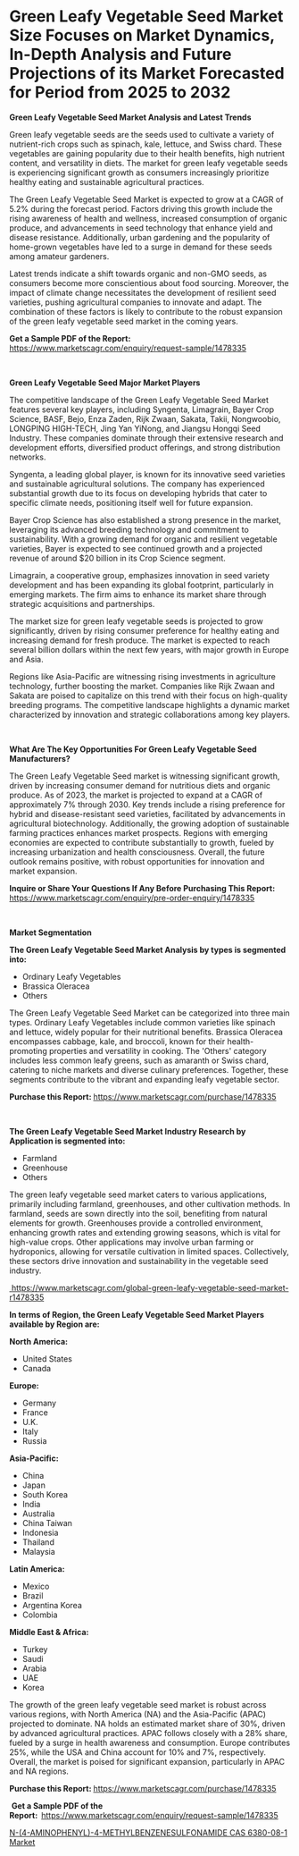 <p><h1>Green Leafy Vegetable Seed Market Size Focuses on Market Dynamics, In-Depth Analysis and Future Projections of its Market Forecasted for Period from 2025 to 2032</h1></p><p><strong>Green Leafy Vegetable Seed Market Analysis and Latest Trends</strong></p>
<p><p>Green leafy vegetable seeds are the seeds used to cultivate a variety of nutrient-rich crops such as spinach, kale, lettuce, and Swiss chard. These vegetables are gaining popularity due to their health benefits, high nutrient content, and versatility in diets. The market for green leafy vegetable seeds is experiencing significant growth as consumers increasingly prioritize healthy eating and sustainable agricultural practices.</p><p>The Green Leafy Vegetable Seed Market is expected to grow at a CAGR of 5.2% during the forecast period. Factors driving this growth include the rising awareness of health and wellness, increased consumption of organic produce, and advancements in seed technology that enhance yield and disease resistance. Additionally, urban gardening and the popularity of home-grown vegetables have led to a surge in demand for these seeds among amateur gardeners.</p><p>Latest trends indicate a shift towards organic and non-GMO seeds, as consumers become more conscientious about food sourcing. Moreover, the impact of climate change necessitates the development of resilient seed varieties, pushing agricultural companies to innovate and adapt. The combination of these factors is likely to contribute to the robust expansion of the green leafy vegetable seed market in the coming years.</p></p>
<p><strong>Get a Sample PDF of the Report:&nbsp;</strong> <a href="https://www.marketscagr.com/enquiry/request-sample/1478335?utm_campaign=2822&utm_medium=2&utm_source=Github&utm_content=ia&utm_term=23032025&utm_id=green-leafy-vegetable-seed">https://www.marketscagr.com/enquiry/request-sample/1478335</a></p>
<p>&nbsp;</p>
<p><strong>Green Leafy Vegetable Seed Major Market Players</strong></p>
<p><p>The competitive landscape of the Green Leafy Vegetable Seed Market features several key players, including Syngenta, Limagrain, Bayer Crop Science, BASF, Bejo, Enza Zaden, Rijk Zwaan, Sakata, Takii, Nongwoobio, LONGPING HIGH-TECH, Jing Yan YiNong, and Jiangsu Hongqi Seed Industry. These companies dominate through their extensive research and development efforts, diversified product offerings, and strong distribution networks.</p><p>Syngenta, a leading global player, is known for its innovative seed varieties and sustainable agricultural solutions. The company has experienced substantial growth due to its focus on developing hybrids that cater to specific climate needs, positioning itself well for future expansion.</p><p>Bayer Crop Science has also established a strong presence in the market, leveraging its advanced breeding technology and commitment to sustainability. With a growing demand for organic and resilient vegetable varieties, Bayer is expected to see continued growth and a projected revenue of around $20 billion in its Crop Science segment.</p><p>Limagrain, a cooperative group, emphasizes innovation in seed variety development and has been expanding its global footprint, particularly in emerging markets. The firm aims to enhance its market share through strategic acquisitions and partnerships.</p><p>The market size for green leafy vegetable seeds is projected to grow significantly, driven by rising consumer preference for healthy eating and increasing demand for fresh produce. The market is expected to reach several billion dollars within the next few years, with major growth in Europe and Asia.</p><p>Regions like Asia-Pacific are witnessing rising investments in agriculture technology, further boosting the market. Companies like Rijk Zwaan and Sakata are poised to capitalize on this trend with their focus on high-quality breeding programs. The competitive landscape highlights a dynamic market characterized by innovation and strategic collaborations among key players.</p></p>
<p>&nbsp;</p>
<p><strong>What Are The Key Opportunities For Green Leafy Vegetable Seed Manufacturers?</strong></p>
<p><p>The Green Leafy Vegetable Seed market is witnessing significant growth, driven by increasing consumer demand for nutritious diets and organic produce. As of 2023, the market is projected to expand at a CAGR of approximately 7% through 2030. Key trends include a rising preference for hybrid and disease-resistant seed varieties, facilitated by advancements in agricultural biotechnology. Additionally, the growing adoption of sustainable farming practices enhances market prospects. Regions with emerging economies are expected to contribute substantially to growth, fueled by increasing urbanization and health consciousness. Overall, the future outlook remains positive, with robust opportunities for innovation and market expansion.</p></p>
<p><strong>Inquire or Share Your Questions If Any Before Purchasing This Report:</strong> <a href="https://www.marketscagr.com/enquiry/pre-order-enquiry/1478335?utm_campaign=2822&utm_medium=2&utm_source=Github&utm_content=ia&utm_term=23032025&utm_id=green-leafy-vegetable-seed">https://www.marketscagr.com/enquiry/pre-order-enquiry/1478335</a></p>
<p>&nbsp;</p>
<p><strong>Market Segmentation</strong></p>
<p><strong>The Green Leafy Vegetable Seed Market Analysis by types is segmented into:</strong></p>
<p><ul><li>Ordinary Leafy Vegetables</li><li>Brassica Oleracea</li><li>Others</li></ul></p>
<p><p>The Green Leafy Vegetable Seed Market can be categorized into three main types. Ordinary Leafy Vegetables include common varieties like spinach and lettuce, widely popular for their nutritional benefits. Brassica Oleracea encompasses cabbage, kale, and broccoli, known for their health-promoting properties and versatility in cooking. The 'Others' category includes less common leafy greens, such as amaranth or Swiss chard, catering to niche markets and diverse culinary preferences. Together, these segments contribute to the vibrant and expanding leafy vegetable sector.</p></p>
<p><strong>Purchase this Report:&nbsp;</strong><a href="https://www.marketscagr.com/purchase/1478335?utm_campaign=2822&utm_medium=2&utm_source=Github&utm_content=ia&utm_term=23032025&utm_id=green-leafy-vegetable-seed">https://www.marketscagr.com/purchase/1478335</a></p>
<p>&nbsp;</p>
<p><strong>The Green Leafy Vegetable Seed Market Industry Research by Application is segmented into:</strong></p>
<p><ul><li>Farmland</li><li>Greenhouse</li><li>Others</li></ul></p>
<p><p>The green leafy vegetable seed market caters to various applications, primarily including farmland, greenhouses, and other cultivation methods. In farmland, seeds are sown directly into the soil, benefiting from natural elements for growth. Greenhouses provide a controlled environment, enhancing growth rates and extending growing seasons, which is vital for high-value crops. Other applications may involve urban farming or hydroponics, allowing for versatile cultivation in limited spaces. Collectively, these sectors drive innovation and sustainability in the vegetable seed industry.</p></p>
<p><a href="https://www.marketscagr.com/global-green-leafy-vegetable-seed-market-r1478335?utm_campaign=2822&utm_medium=2&utm_source=Github&utm_content=ia&utm_term=23032025&utm_id=green-leafy-vegetable-seed">&nbsp;https://www.marketscagr.com/global-green-leafy-vegetable-seed-market-r1478335</a></p>
<p><strong>In terms of Region, the Green Leafy Vegetable Seed Market Players available by Region are:</strong></p>
<p>
    <p> <strong> North America: </strong>
        <ul>
            <li>United States</li>
            <li>Canada</li>
        </ul>
        </p> 
    <p> <strong> Europe: </strong>
        <ul>
            <li>Germany</li>
            <li>France</li>
            <li>U.K.</li>
            <li>Italy</li>
            <li>Russia</li>
        </ul>
        </p> 
    <p> <strong> Asia-Pacific: </strong>
        <ul>
            <li>China</li>
            <li>Japan</li>
            <li>South Korea</li>
            <li>India</li>
            <li>Australia</li>
            <li>China Taiwan</li>
            <li>Indonesia</li>
            <li>Thailand</li>
            <li>Malaysia</li>
        </ul>
        </p> 
    <p> <strong> Latin America: </strong>
        <ul>
            <li>Mexico</li>
            <li>Brazil</li>
            <li>Argentina Korea</li>
            <li>Colombia</li>
        </ul>
        </p> 
    <p> <strong> Middle East & Africa: </strong>
        <ul>
            <li>Turkey</li>
            <li>Saudi</li>
            <li>Arabia</li>
            <li>UAE</li>
            <li>Korea</li>
        </ul>
    </p>
    </p>
<p><p>The growth of the green leafy vegetable seed market is robust across various regions, with North America (NA) and the Asia-Pacific (APAC) projected to dominate. NA holds an estimated market share of 30%, driven by advanced agricultural practices. APAC follows closely with a 28% share, fueled by a surge in health awareness and consumption. Europe contributes 25%, while the USA and China account for 10% and 7%, respectively. Overall, the market is poised for significant expansion, particularly in APAC and NA regions.</p></p>
<p><strong>Purchase this Report: </strong><a href="https://www.marketscagr.com/purchase/1478335?utm_campaign=2822&utm_medium=2&utm_source=Github&utm_content=ia&utm_term=23032025&utm_id=green-leafy-vegetable-seed">https://www.marketscagr.com/purchase/1478335</a></p>
<p>&nbsp;<strong>Get a Sample PDF of the Report:&nbsp;&nbsp;</strong><a href="https://www.marketscagr.com/enquiry/request-sample/1478335?utm_campaign=2822&utm_medium=2&utm_source=Github&utm_content=ia&utm_term=23032025&utm_id=green-leafy-vegetable-seed">https://www.marketscagr.com/enquiry/request-sample/1478335</a></p>
<p><strong></strong></p>
<p><p><a href="https://github.com/mriwacraane/Market-Research-Report-List-1/blob/main/n-4-aminophenyl-4-methylbenzenesulfonamide-cas-6380-08-1-market.md?utm_campaign=2822&utm_medium=2&utm_source=Github&utm_content=ia&utm_term=23032025&utm_id=green-leafy-vegetable-seed">N-(4-AMINOPHENYL)-4-METHYLBENZENESULFONAMIDE CAS 6380-08-1 Market</a></p></p>
